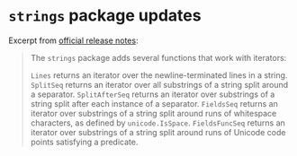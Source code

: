 # `strings` package updates

Excerpt from [official release notes](https://go.dev/doc/go1.24#stringspkgstrings):

> The `strings` package adds several functions that work with iterators:
>
> `Lines` returns an iterator over the newline-terminated lines in a string.
> `SplitSeq` returns an iterator over all substrings of a string split around a separator.
> `SplitAfterSeq` returns an iterator over substrings of a string split after each instance of a separator.
> `FieldsSeq` returns an iterator over substrings of a string split around runs of whitespace characters, as defined by `unicode.IsSpace`.
> `FieldsFuncSeq` returns an iterator over substrings of a string split around runs of Unicode code points satisfying a predicate.
